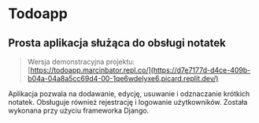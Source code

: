 # Todoapp

## Prosta aplikacja służąca do obsługi notatek

> Wersja demonstracyjna projektu: [https://todoapp.marcinbator.repl.co/](https://d7e7177d-d4ce-409b-b04a-04a8a5cc69d4-00-1qe6wdelyxe6.picard.replit.dev/)

Aplikacja pozwala na dodawanie, edycję, usuwanie i odznaczanie krótkich notatek. Obsługuje również rejestrację i logowanie użytkowników. Została wykonana przy użyciu frameworka Django.

